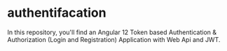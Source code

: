 # authentifacation
In this repository, you'll find an Angular 12 Token based Authentication &amp; Authorization (Login and Registration) Application with Web Api and JWT.
